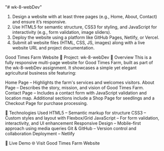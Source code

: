"# wk-8-webDev" 
1. Design a website with at least three pages (e.g., Home, About, Contact) and ensure it’s responsive.
2. Use HTML5 for semantic structure, CSS3 for styling, and JavaScript for interactivity (e.g., form validation, image sliders).
3. Deploy the website using a platform like GitHub Pages, Netlify, or Vercel.
4. Submit all website files (HTML, CSS, JS, images) along with a live website URL and project documentation.

Good Times Farm Website 🌾
Project: wk-8-webDev
📌 Overview
This is a fully responsive multi-page website for Good Times Farm, built as part of the wk-8-webDev assignment. It showcases a simple yet elegant agricultural business site featuring:

Home Page – Highlights the farm's services and welcomes visitors.
About Page – Describes the story, mission, and vision of Good Times Farm.
Contact Page – Includes a contact form with JavaScript validation and location map.
Additional sections include a Shop Page for seedlings and a Checkout Page for purchase processing.

🔧 Technologies Used
HTML5 – Semantic markup for structure
CSS3 – Custom styles and layout with Flexbox/Grid
JavaScript – For form validation, interactivity, and UI enhancement
Responsive Design – Mobile-first approach using media queries
Git & GitHub – Version control and collaboration
Deployment – Netlify

🔗 Live Demo
🌐 Visit Good Times Farm Website


